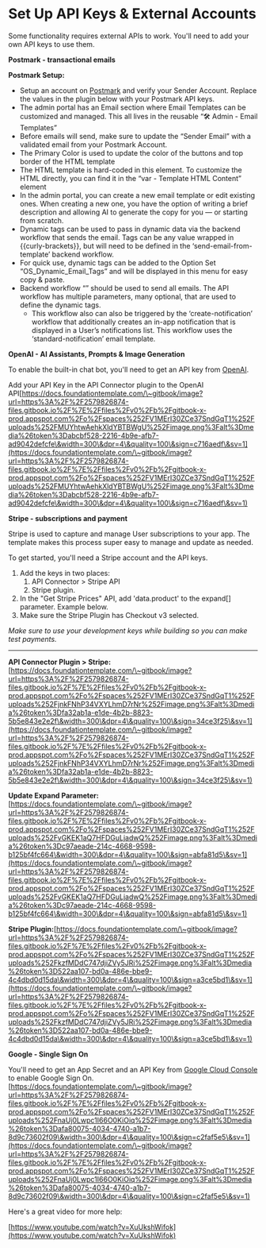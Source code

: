 # Set Up API Keys & External Accounts

Some functionality requires external APIs to work. You'll need to add your own API keys to use them.

**Postmark - transactional emails**

**Postmark Setup:**

* Setup an account on [Postmark](https://postmark.com/) and verify your Sender Account. Replace the values in the plugin below with your Postmark API keys.
* The admin portal has an Email section where Email Templates can be customized and managed. This all lives in the reusable “🛠️ Admin - Email Templates”
* Before emails will send, make sure to update the “Sender Email” with a validated email from your Postmark Account.
* The Primary Color is used to update the color of the buttons and top border of the HTML template
* The HTML template is hard-coded in this element. To customize the HTML directly, you can find it in the “var - Template HTML Content” element
* In the admin portal, you can create a new email template or edit existing ones. When creating a new one, you have the option of writing a brief description and allowing AI to generate the copy for you — or starting from scratch.
* Dynamic tags can be used to pass in dynamic data via the backend workflow that sends the email. Tags can be any value wrapped in \{{curly-brackets\}}, but will need to be defined in the ‘send-email-from-template’ backend workflow.
* For quick use, dynamic tags can be added to the Option Set “OS\_Dynamic\_Email\_Tags” and will be displayed in this menu for easy copy & paste.
* Backend workflow “” should be used to send all emails. The API workflow has multiple parameters, many optional, that are used to define the dynamic tags.
  * This workflow also can also be triggered by the ‘create-notification’ workflow that additionally creates an in-app notification that is displayed in a User’s notifications list. This workflow uses the ‘standard-notification’ email template.

**OpenAI - AI Assistants, Prompts & Image Generation**

To enable the built-in chat bot, you'll need to get an API key from [OpenAI](https://platform.openai.com/).

Add your API Key in the API Connector plugin to the OpenAI API[https://docs.foundationtemplate.com/\~gitbook/image?url=https%3A%2F%2F2579826874-files.gitbook.io%2F%7E%2Ffiles%2Fv0%2Fb%2Fgitbook-x-prod.appspot.com%2Fo%2Fspaces%252FV1MErI30ZCe37SndGqT1%252Fuploads%252FMUYhtwAehkXldYBTBWgU%252Fimage.png%3Falt%3Dmedia%26token%3Dabcbf528-2216-4b9e-afb7-ad9042defcfe\&width=300\&dpr=4\&quality=100\&sign=c716aedf\&sv=1](https://docs.foundationtemplate.com/\~gitbook/image?url=https%3A%2F%2F2579826874-files.gitbook.io%2F%7E%2Ffiles%2Fv0%2Fb%2Fgitbook-x-prod.appspot.com%2Fo%2Fspaces%252FV1MErI30ZCe37SndGqT1%252Fuploads%252FMUYhtwAehkXldYBTBWgU%252Fimage.png%3Falt%3Dmedia%26token%3Dabcbf528-2216-4b9e-afb7-ad9042defcfe\&width=300\&dpr=4\&quality=100\&sign=c716aedf\&sv=1)

**Stripe - subscriptions and payment**

Stripe is used to capture and manage User subscriptions to your app. The template makes this process super easy to manage and update as needed.

To get started, you'll need a Stripe account and the API keys.

1. Add the keys in two places:
   1. API Connector > Stripe API
   2. Stripe plugin.
2. In the "Get Stripe Prices" API, add 'data.product' to the expand\[] parameter. Example below.
3. Make sure the Stripe Plugin has Checkout v3 selected.

_Make sure to use your development keys while building so you can make test payments._

***

**API Connector Plugin > Stripe:**[https://docs.foundationtemplate.com/\~gitbook/image?url=https%3A%2F%2F2579826874-files.gitbook.io%2F%7E%2Ffiles%2Fv0%2Fb%2Fgitbook-x-prod.appspot.com%2Fo%2Fspaces%252FV1MErI30ZCe37SndGqT1%252Fuploads%252FjnkFNhP34VXYLhmD7rNr%252Fimage.png%3Falt%3Dmedia%26token%3Dfa32ab1a-e1de-4b2b-8823-5b5e843e2e2f\&width=300\&dpr=4\&quality=100\&sign=34ce3f25\&sv=1](https://docs.foundationtemplate.com/\~gitbook/image?url=https%3A%2F%2F2579826874-files.gitbook.io%2F%7E%2Ffiles%2Fv0%2Fb%2Fgitbook-x-prod.appspot.com%2Fo%2Fspaces%252FV1MErI30ZCe37SndGqT1%252Fuploads%252FjnkFNhP34VXYLhmD7rNr%252Fimage.png%3Falt%3Dmedia%26token%3Dfa32ab1a-e1de-4b2b-8823-5b5e843e2e2f\&width=300\&dpr=4\&quality=100\&sign=34ce3f25\&sv=1)



**Update Expand Parameter:**[https://docs.foundationtemplate.com/\~gitbook/image?url=https%3A%2F%2F2579826874-files.gitbook.io%2F%7E%2Ffiles%2Fv0%2Fb%2Fgitbook-x-prod.appspot.com%2Fo%2Fspaces%252FV1MErI30ZCe37SndGqT1%252Fuploads%252FvGKEK1aQ7HFDGuLjadwQ%252Fimage.png%3Falt%3Dmedia%26token%3Dc97aeade-214c-4668-9598-b125bf4fc664\&width=300\&dpr=4\&quality=100\&sign=abfa81d5\&sv=1](https://docs.foundationtemplate.com/\~gitbook/image?url=https%3A%2F%2F2579826874-files.gitbook.io%2F%7E%2Ffiles%2Fv0%2Fb%2Fgitbook-x-prod.appspot.com%2Fo%2Fspaces%252FV1MErI30ZCe37SndGqT1%252Fuploads%252FvGKEK1aQ7HFDGuLjadwQ%252Fimage.png%3Falt%3Dmedia%26token%3Dc97aeade-214c-4668-9598-b125bf4fc664\&width=300\&dpr=4\&quality=100\&sign=abfa81d5\&sv=1)



**Stripe Plugin:**[https://docs.foundationtemplate.com/\~gitbook/image?url=https%3A%2F%2F2579826874-files.gitbook.io%2F%7E%2Ffiles%2Fv0%2Fb%2Fgitbook-x-prod.appspot.com%2Fo%2Fspaces%252FV1MErI30ZCe37SndGqT1%252Fuploads%252FkzfMDdC747djiZVy5JRi%252Fimage.png%3Falt%3Dmedia%26token%3D522aa107-bd0a-486e-bbe9-4c4dbd0d15da\&width=300\&dpr=4\&quality=100\&sign=a3ce5bd1\&sv=1](https://docs.foundationtemplate.com/\~gitbook/image?url=https%3A%2F%2F2579826874-files.gitbook.io%2F%7E%2Ffiles%2Fv0%2Fb%2Fgitbook-x-prod.appspot.com%2Fo%2Fspaces%252FV1MErI30ZCe37SndGqT1%252Fuploads%252FkzfMDdC747djiZVy5JRi%252Fimage.png%3Falt%3Dmedia%26token%3D522aa107-bd0a-486e-bbe9-4c4dbd0d15da\&width=300\&dpr=4\&quality=100\&sign=a3ce5bd1\&sv=1)



**Google - Single Sign On**

You'll need to get an App Secret and an API Key from [Google Cloud Console](https://console.cloud.google.com/apis/credentials/consent) to enable Google Sign On.[https://docs.foundationtemplate.com/\~gitbook/image?url=https%3A%2F%2F2579826874-files.gitbook.io%2F%7E%2Ffiles%2Fv0%2Fb%2Fgitbook-x-prod.appspot.com%2Fo%2Fspaces%252FV1MErI30ZCe37SndGqT1%252Fuploads%252FnaUj0Lwpc1I66O0KiOiq%252Fimage.png%3Falt%3Dmedia%26token%3Dafa80075-4034-4740-a1b7-8d9c73602f09\&width=300\&dpr=4\&quality=100\&sign=c2faf5e5\&sv=1](https://docs.foundationtemplate.com/\~gitbook/image?url=https%3A%2F%2F2579826874-files.gitbook.io%2F%7E%2Ffiles%2Fv0%2Fb%2Fgitbook-x-prod.appspot.com%2Fo%2Fspaces%252FV1MErI30ZCe37SndGqT1%252Fuploads%252FnaUj0Lwpc1I66O0KiOiq%252Fimage.png%3Falt%3Dmedia%26token%3Dafa80075-4034-4740-a1b7-8d9c73602f09\&width=300\&dpr=4\&quality=100\&sign=c2faf5e5\&sv=1)

Here's a great video for more help:

[https://www.youtube.com/watch?v=XuUkshWifok](https://www.youtube.com/watch?v=XuUkshWifok)
